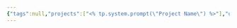 ```yaml
---
{"tags":null,"projects":["<% tp.system.prompt(\"Project Name\") %>"],"url":"<% tp.system.prompt(\"resource url\") %>","type":"Article","Description":null,"Areas":null,"publish":true,"PassFrontmatter":true,"created":"2024-12-02T18:53:25.172+05:30","updated":"2024-12-26T08:34:11.480+05:30"}
---
```


